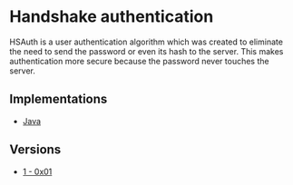 # Handshake authentication

HSAuth is a user authentication algorithm which was created to eliminate the need to send the password or even its hash to the server.
This makes authentication more secure because the password never touches the server.

## Implementations

* [Java](https://github.com/M3DZIK/java-hsauth)

## Versions

* [1 - 0x01](v1.md)
